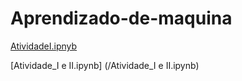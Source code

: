# Aprendizado-de-maquina
[AtividadeI.ipnyb](/AtividadeI.ipynb)

[Atividade_I e II.ipynb] (/Atividade_I e II.ipynb) 
